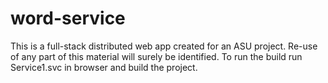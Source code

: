 # word-service
This is a full-stack distributed web app created for an ASU project. Re-use of any part of this material will surely be identified.
To run the build run Service1.svc in browser and build the project.
